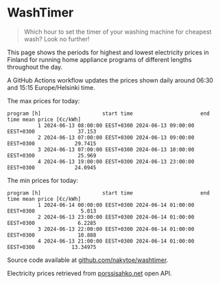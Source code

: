 
# WashTimer

> Which hour to set the timer of your washing machine for cheapest wash? Look no further!

This page shows the periods for highest and lowest electricity prices in Finland 
for running home appliance programs of different lengths throughout the day. 

A GitHub Actions workflow updates the prices shown daily around 06:30 and 15:15 Europe/Helsinki time.

The max prices for today:

	program [h]                    start time                      end time mean price [€c/kWh]
	          1 2024-06-13 08:00:00 EEST+0300 2024-06-13 09:00:00 EEST+0300              37.153
	          2 2024-06-13 07:00:00 EEST+0300 2024-06-13 09:00:00 EEST+0300             29.7415
	          3 2024-06-13 07:00:00 EEST+0300 2024-06-13 10:00:00 EEST+0300              25.969
	          4 2024-06-13 19:00:00 EEST+0300 2024-06-13 23:00:00 EEST+0300             24.0945

The min prices for today:

	program [h]                    start time                      end time mean price [€c/kWh]
	          1 2024-06-14 00:00:00 EEST+0300 2024-06-14 01:00:00 EEST+0300               5.013
	          2 2024-06-13 23:00:00 EEST+0300 2024-06-14 01:00:00 EEST+0300              6.2285
	          3 2024-06-13 22:00:00 EEST+0300 2024-06-14 01:00:00 EEST+0300              10.888
	          4 2024-06-13 21:00:00 EEST+0300 2024-06-14 01:00:00 EEST+0300            13.34975


Source code available at [github.com/nakytoe/washtimer](https://github.com/nakytoe/washtimer).

Electricity prices retrieved from [porssisahko.net](https://porssisahko.net/api) open API.
